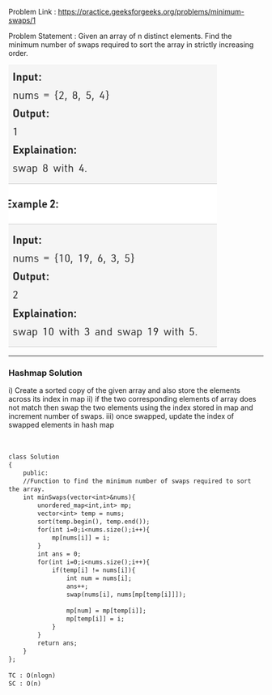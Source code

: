 Problem Link : https://practice.geeksforgeeks.org/problems/minimum-swaps/1

Problem Statement :  Given an array of n distinct elements. Find the minimum number of swaps required to sort the array in strictly increasing order.

![](./images/13.PNG)

---------------------------------------------------------------------------------------------------------

### Hashmap Solution

i) Create a sorted copy of the given array and also store the elements across its index in map
ii) if the two corresponding elements of array does not match then swap the two elements using
the index stored in map and increment number of swaps.
iii) once swapped, update the index of swapped elements in hash map

```


class Solution 
{
    public:
    //Function to find the minimum number of swaps required to sort the array. 
	int minSwaps(vector<int>&nums){
	    unordered_map<int,int> mp;
	    vector<int> temp = nums;
	    sort(temp.begin(), temp.end());
	    for(int i=0;i<nums.size();i++){
	        mp[nums[i]] = i;
	    }
	    int ans = 0;
	    for(int i=0;i<nums.size();i++){
	        if(temp[i] != nums[i]){
	            int num = nums[i];
	            ans++;
	            swap(nums[i], nums[mp[temp[i]]]);
                
                mp[num] = mp[temp[i]];
                mp[temp[i]] = i;
	        }
	    }
	    return ans;
	}
};

TC : O(nlogn)
SC : O(n)
```